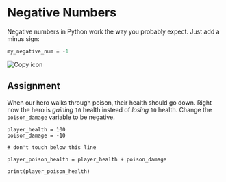 # Negative Numbers

Negative numbers in Python work the way you probably expect. Just add a minus sign:

```py
my_negative_num = -1
```

![Copy icon](/img/copy_icon.svg)

## Assignment

When our hero walks through poison, their health should go down. Right now the hero is _gaining_ `10` health instead of _losing_ `10` health. Change the `poison_damage` variable to be negative.



```
player_health = 100
poison_damage = -10

# don't touch below this line

player_poison_health = player_health + poison_damage

print(player_poison_health)
```
